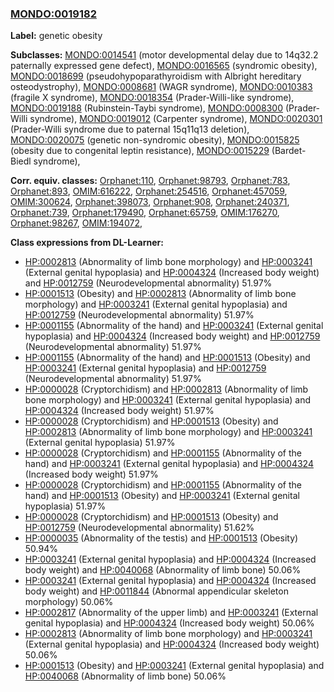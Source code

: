 
### [MONDO:0019182](http://purl.obolibrary.org/obo/MONDO_0019182)
**Label:** genetic obesity

**Subclasses:** [MONDO:0014541](http://purl.obolibrary.org/obo/MONDO_0014541) (motor developmental delay due to 14q32.2 paternally expressed gene defect), [MONDO:0016565](http://purl.obolibrary.org/obo/MONDO_0016565) (syndromic obesity), [MONDO:0018699](http://purl.obolibrary.org/obo/MONDO_0018699) (pseudohypoparathyroidism with Albright hereditary osteodystrophy), [MONDO:0008681](http://purl.obolibrary.org/obo/MONDO_0008681) (WAGR syndrome), [MONDO:0010383](http://purl.obolibrary.org/obo/MONDO_0010383) (fragile X syndrome), [MONDO:0018354](http://purl.obolibrary.org/obo/MONDO_0018354) (Prader-Willi-like syndrome), [MONDO:0019188](http://purl.obolibrary.org/obo/MONDO_0019188) (Rubinstein-Taybi syndrome), [MONDO:0008300](http://purl.obolibrary.org/obo/MONDO_0008300) (Prader-Willi syndrome), [MONDO:0019012](http://purl.obolibrary.org/obo/MONDO_0019012) (Carpenter syndrome), [MONDO:0020301](http://purl.obolibrary.org/obo/MONDO_0020301) (Prader-Willi syndrome due to paternal 15q11q13 deletion), [MONDO:0020075](http://purl.obolibrary.org/obo/MONDO_0020075) (genetic non-syndromic obesity), [MONDO:0015825](http://purl.obolibrary.org/obo/MONDO_0015825) (obesity due to congenital leptin resistance), [MONDO:0015229](http://purl.obolibrary.org/obo/MONDO_0015229) (Bardet-Biedl syndrome), 

**Corr. equiv. classes:** [Orphanet:110](http://www.orpha.net/ORDO/Orphanet_110), [Orphanet:98793](http://www.orpha.net/ORDO/Orphanet_98793), [Orphanet:783](http://www.orpha.net/ORDO/Orphanet_783), [Orphanet:893](http://www.orpha.net/ORDO/Orphanet_893), [OMIM:616222](http://purl.obolibrary.org/obo/OMIM_616222), [Orphanet:254516](http://www.orpha.net/ORDO/Orphanet_254516), [Orphanet:457059](http://www.orpha.net/ORDO/Orphanet_457059), [OMIM:300624](http://purl.obolibrary.org/obo/OMIM_300624), [Orphanet:398073](http://www.orpha.net/ORDO/Orphanet_398073), [Orphanet:908](http://www.orpha.net/ORDO/Orphanet_908), [Orphanet:240371](http://www.orpha.net/ORDO/Orphanet_240371), [Orphanet:739](http://www.orpha.net/ORDO/Orphanet_739), [Orphanet:179490](http://www.orpha.net/ORDO/Orphanet_179490), [Orphanet:65759](http://www.orpha.net/ORDO/Orphanet_65759), [OMIM:176270](http://purl.obolibrary.org/obo/OMIM_176270), [Orphanet:98267](http://www.orpha.net/ORDO/Orphanet_98267), [OMIM:194072](http://purl.obolibrary.org/obo/OMIM_194072), 

**Class expressions from DL-Learner:**

- [HP:0002813](http://purl.obolibrary.org/obo/HP_0002813) (Abnormality of limb bone morphology) and [HP:0003241](http://purl.obolibrary.org/obo/HP_0003241) (External genital hypoplasia) and [HP:0004324](http://purl.obolibrary.org/obo/HP_0004324) (Increased body weight) and [HP:0012759](http://purl.obolibrary.org/obo/HP_0012759) (Neurodevelopmental abnormality) 51.97%
- [HP:0001513](http://purl.obolibrary.org/obo/HP_0001513) (Obesity) and [HP:0002813](http://purl.obolibrary.org/obo/HP_0002813) (Abnormality of limb bone morphology) and [HP:0003241](http://purl.obolibrary.org/obo/HP_0003241) (External genital hypoplasia) and [HP:0012759](http://purl.obolibrary.org/obo/HP_0012759) (Neurodevelopmental abnormality) 51.97%
- [HP:0001155](http://purl.obolibrary.org/obo/HP_0001155) (Abnormality of the hand) and [HP:0003241](http://purl.obolibrary.org/obo/HP_0003241) (External genital hypoplasia) and [HP:0004324](http://purl.obolibrary.org/obo/HP_0004324) (Increased body weight) and [HP:0012759](http://purl.obolibrary.org/obo/HP_0012759) (Neurodevelopmental abnormality) 51.97%
- [HP:0001155](http://purl.obolibrary.org/obo/HP_0001155) (Abnormality of the hand) and [HP:0001513](http://purl.obolibrary.org/obo/HP_0001513) (Obesity) and [HP:0003241](http://purl.obolibrary.org/obo/HP_0003241) (External genital hypoplasia) and [HP:0012759](http://purl.obolibrary.org/obo/HP_0012759) (Neurodevelopmental abnormality) 51.97%
- [HP:0000028](http://purl.obolibrary.org/obo/HP_0000028) (Cryptorchidism) and [HP:0002813](http://purl.obolibrary.org/obo/HP_0002813) (Abnormality of limb bone morphology) and [HP:0003241](http://purl.obolibrary.org/obo/HP_0003241) (External genital hypoplasia) and [HP:0004324](http://purl.obolibrary.org/obo/HP_0004324) (Increased body weight) 51.97%
- [HP:0000028](http://purl.obolibrary.org/obo/HP_0000028) (Cryptorchidism) and [HP:0001513](http://purl.obolibrary.org/obo/HP_0001513) (Obesity) and [HP:0002813](http://purl.obolibrary.org/obo/HP_0002813) (Abnormality of limb bone morphology) and [HP:0003241](http://purl.obolibrary.org/obo/HP_0003241) (External genital hypoplasia) 51.97%
- [HP:0000028](http://purl.obolibrary.org/obo/HP_0000028) (Cryptorchidism) and [HP:0001155](http://purl.obolibrary.org/obo/HP_0001155) (Abnormality of the hand) and [HP:0003241](http://purl.obolibrary.org/obo/HP_0003241) (External genital hypoplasia) and [HP:0004324](http://purl.obolibrary.org/obo/HP_0004324) (Increased body weight) 51.97%
- [HP:0000028](http://purl.obolibrary.org/obo/HP_0000028) (Cryptorchidism) and [HP:0001155](http://purl.obolibrary.org/obo/HP_0001155) (Abnormality of the hand) and [HP:0001513](http://purl.obolibrary.org/obo/HP_0001513) (Obesity) and [HP:0003241](http://purl.obolibrary.org/obo/HP_0003241) (External genital hypoplasia) 51.97%
- [HP:0000028](http://purl.obolibrary.org/obo/HP_0000028) (Cryptorchidism) and [HP:0001513](http://purl.obolibrary.org/obo/HP_0001513) (Obesity) and [HP:0012759](http://purl.obolibrary.org/obo/HP_0012759) (Neurodevelopmental abnormality) 51.62%
- [HP:0000035](http://purl.obolibrary.org/obo/HP_0000035) (Abnormality of the testis) and [HP:0001513](http://purl.obolibrary.org/obo/HP_0001513) (Obesity) 50.94%
- [HP:0003241](http://purl.obolibrary.org/obo/HP_0003241) (External genital hypoplasia) and [HP:0004324](http://purl.obolibrary.org/obo/HP_0004324) (Increased body weight) and [HP:0040068](http://purl.obolibrary.org/obo/HP_0040068) (Abnormality of limb bone) 50.06%
- [HP:0003241](http://purl.obolibrary.org/obo/HP_0003241) (External genital hypoplasia) and [HP:0004324](http://purl.obolibrary.org/obo/HP_0004324) (Increased body weight) and [HP:0011844](http://purl.obolibrary.org/obo/HP_0011844) (Abnormal appendicular skeleton morphology) 50.06%
- [HP:0002817](http://purl.obolibrary.org/obo/HP_0002817) (Abnormality of the upper limb) and [HP:0003241](http://purl.obolibrary.org/obo/HP_0003241) (External genital hypoplasia) and [HP:0004324](http://purl.obolibrary.org/obo/HP_0004324) (Increased body weight) 50.06%
- [HP:0002813](http://purl.obolibrary.org/obo/HP_0002813) (Abnormality of limb bone morphology) and [HP:0003241](http://purl.obolibrary.org/obo/HP_0003241) (External genital hypoplasia) and [HP:0004324](http://purl.obolibrary.org/obo/HP_0004324) (Increased body weight) 50.06%
- [HP:0001513](http://purl.obolibrary.org/obo/HP_0001513) (Obesity) and [HP:0003241](http://purl.obolibrary.org/obo/HP_0003241) (External genital hypoplasia) and [HP:0040068](http://purl.obolibrary.org/obo/HP_0040068) (Abnormality of limb bone) 50.06%


